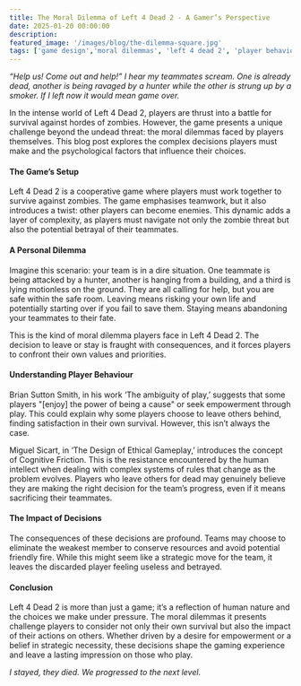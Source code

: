 ```yaml
---
title: The Moral Dilemma of Left 4 Dead 2 - A Gamer’s Perspective
date: 2025-01-20 00:00:00
description: 
featured_image: '/images/blog/the-dilemma-square.jpg'
tags: ['game design','moral dilemmas', 'left 4 dead 2', 'player behaviour', 'human nature']
---
```


*“Help us! Come out and help!” I hear my teammates scream. One is already dead, another is being ravaged by a hunter while the other is strung up by a smoker. If I left now it would mean game over.*

In the intense world of Left 4 Dead 2, players are thrust into a battle for survival against hordes of zombies. However, the game presents a unique challenge beyond the undead threat: the moral dilemmas faced by players themselves. This blog post explores the complex decisions players must make and the psychological factors that influence their choices.

#### The Game’s Setup

Left 4 Dead 2 is a cooperative game where players must work together to survive against zombies. The game emphasises teamwork, but it also introduces a twist: other players can become enemies. This dynamic adds a layer of complexity, as players must navigate not only the zombie threat but also the potential betrayal of their teammates.

#### A Personal Dilemma

Imagine this scenario: your team is in a dire situation. One teammate is being attacked by a hunter, another is hanging from a building, and a third is lying motionless on the ground. They are all calling for help, but you are safe within the safe room. Leaving means risking your own life and potentially starting over if you fail to save them. Staying means abandoning your teammates to their fate.

This is the kind of moral dilemma players face in Left 4 Dead 2. The decision to leave or stay is fraught with consequences, and it forces players to confront their own values and priorities.

#### Understanding Player Behaviour

Brian Sutton Smith, in his work ‘The ambiguity of play,’ suggests that some players "[enjoy] the power of being a cause" or seek empowerment through play. This could explain why some players choose to leave others behind, finding satisfaction in their own survival. However, this isn’t always the case.

Miguel Sicart, in ‘The Design of Ethical Gameplay,’ introduces the concept of Cognitive Friction. This is the resistance encountered by the human intellect when dealing with complex systems of rules that change as the problem evolves. Players who leave others for dead may genuinely believe they are making the right decision for the team’s progress, even if it means sacrificing their teammates.

#### The Impact of Decisions

The consequences of these decisions are profound. Teams may choose to eliminate the weakest member to conserve resources and avoid potential friendly fire. While this might seem like a strategic move for the team, it leaves the discarded player feeling useless and betrayed.

#### Conclusion

Left 4 Dead 2 is more than just a game; it’s a reflection of human nature and the choices we make under pressure. The moral dilemmas it presents challenge players to consider not only their own survival but also the impact of their actions on others. Whether driven by a desire for empowerment or a belief in strategic necessity, these decisions shape the gaming experience and leave a lasting impression on those who play.

*I stayed, they died. We progressed to the next level.*

